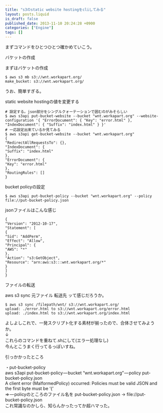 ```yaml
---
title: "s3のstatic website hostingをcliしてみる"
layout: posts.liquid
is_draft: false
published_date: 2013-11-10 20:24:28 +0900
categories: ["Engine"]
tags: []
---
```


まずコマンドをひとつひとつ確かめていこう。

バケットの作成

まずはバケットの作成

    $ aws s3 mb s3://wnt.workapart.org/
    make_bucket: s3://wnt.workapart.org/

うお、簡単すぎる。

static website hostingの値を変更する

    # 設定する。json部分をシングルクォーテーションで囲むのがみそらしい
    $ aws s3api put-bucket-website --bucket "wnt.workapart.org" --website-configuration '{ "ErrorDocument": { "Key": "error.html" }, "IndexDocument": { "Suffix": "index.html" } }'
    # 一応設定出来ているか見てみる
    $ aws s3api get-bucket-website --bucket "wnt.workapart.org"
    {
    "RedirectAllRequestsTo": {},
    "IndexDocument": {
    "Suffix": "index.html"
    },
    "ErrorDocument": {
    "Key": "error.html"
    },
    "RoutingRules": []
    }

bucket policyの設定

    $ aws s3api put-bucket-policy --bucket "wnt.workapart.org" --policy file://put-bucket-policy.json

jsonファイルはこんな感じ

    {
    "Version": "2012-10-17",
    "Statement": [
    {
    "Sid": "AddPerm",
    "Effect": "Allow",
    "Principal": {
    "AWS": "*"
    },
    "Action": "s3:GetObject",
    "Resource": "arn:aws:s3:::wnt.workapart.org/*"
    }
    ]
    }

ファイルの転送

aws s3 sync 元ファイル 転送先 ッて感じだろうか。

    $ aws s3 sync /filepath/wnt/ s3://wnt.workapart.org/
    upload: ./error.html to s3://wnt.workapart.org/error.html
    upload: ./index.html to s3://wnt.workapart.org/index.html

よしよしこれで、一発スクリプト化する素材が揃ったので、合体させてみようか。  
↓  
これらのコマンドを重ねて.shにして(エラー処理なし)  
今んとこうまく行ってるっぽいすね。

引っかかったところ

・put-bucket-policy  
aws s3api put-bucket-policy — bucket “wnt.workapart.org” — policy put-bucket-policy.json  
A client error (MalformedPolicy) occurred: Policies must be valid JSON and the first byte must be ‘{’  
=\> — policyのところのファイル名を put-bucket-policy.json -\> file://put-bucket-policy.json  
これ常識なのかしら、知らんかったってか超ハマった。


